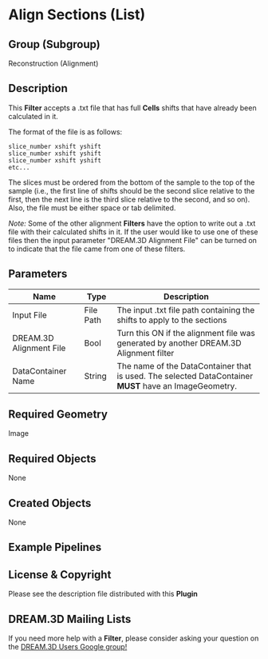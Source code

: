 # Align Sections (List)  #


## Group (Subgroup) ##

Reconstruction (Alignment)

## Description ##

This **Filter** accepts a .txt file that has full **Cells** shifts that have already been calculated in it.  

The format of the file is as follows:

    slice_number xshift yshift
    slice_number xshift yshift
    slice_number xshift yshift
    etc...

The slices must be ordered from the bottom of the sample to the top of the sample (i.e., the first line of shifts should be the second slice relative to the first, then the next line is the third slice relative to the second, and so on). Also, the file must be either space or tab delimited.

*Note:* Some of the other alignment **Filters** have the option to write out a .txt file with their calculated shifts in it. If the user would like to use one of these files then the input parameter "DREAM.3D Alignment File" can be turned on to indicate that the file came from one of these filters.


## Parameters ##

| Name | Type | Description |
|------|------| ----------- |
| Input File | File Path | The input .txt file path containing the shifts to apply to the sections |
| DREAM.3D Alignment File | Bool | Turn this ON if the alignment file was generated by another DREAM.3D Alignment filter |
| DataContainer Name | String | The name of the DataContainer that is used. The selected DataContainer  **MUST** have an ImageGeometry. |

## Required Geometry ##

Image

## Required Objects ##

None

## Created Objects ##

None

## Example Pipelines ##



## License & Copyright ##

Please see the description file distributed with this **Plugin**

## DREAM.3D Mailing Lists ##

If you need more help with a **Filter**, please consider asking your question on the [DREAM.3D Users Google group!](https://groups.google.com/forum/?hl=en#!forum/dream3d-users)


